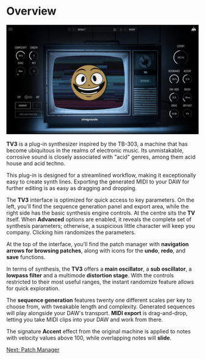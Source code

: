 # Overview

<img src="/tv3/images/overview.png" alt="TV3 Overview" style="padding: 0px; bottom-padding: 0px" />

**TV3** is a plug-in synthesizer inspired by the TB-303, a machine that has become ubiquitous in the realms of electronic music. Its unmistakable, corrosive sound is closely associated with "acid" genres, among them acid house and acid techno.

This plug-in is designed for a streamlined workflow, making it exceptionally easy to create synth lines. Exporting the generated MIDI to your DAW for further editing is as easy as dragging and dropping.

The **TV3** interface is optimized for quick access to key parameters. On the left, you'll find the sequence generation panel and export area, while the right side has the basic synthesis engine controls. At the centre sits the **TV** itself. When **Advanced** options are enabled, it reveals the complete set of synthesis parameters; otherwise, a suspicious little character will keep you company. Clicking him randomizes the parameters.

At the top of the interface, you'll find the patch manager with **navigation arrows for browsing patches**, along with icons for the **undo**, **redo**, and **save** functions.

In terms of synthesis, the **TV3** offers a **main oscillator**, a **sub oscillator**, a **lowpass filter** and a multimode **distortion stage**. With the controls restricted to their most useful ranges, the instant randomize feature allows for quick exploration.

The **sequence generation** features twenty one different scales per key to choose from, with tweakable length and complexity. Generated sequences will play alongside your DAW's transport.
**MIDI export** is drag-and-drop, letting you take MIDI clips into your DAW and work from there.

The signature **Accent** effect from the original machine is applied to notes with velocity values above 100, while overlapping notes will **slide**.

[Next: Patch Manager](patch-manager)